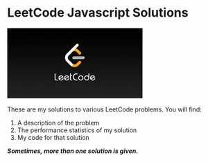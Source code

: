 # LeetCode Javascript Solutions

![picture of the app](https://github.com/kpolgar/leet-code/blob/master/leetcode.jpg)

These are my solutions to various LeetCode problems.  You will find:

1. A description of the problem 
2. The performance statistics of my solution
3. My code for that solution  

***Sometimes, more than one solution is given.***
